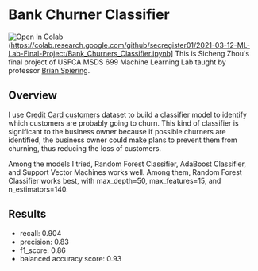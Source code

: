 # Bank Churner Classifier
![Open In Colab](https://colab.research.google.com/assets/colab-badge.svg)(https://colab.research.google.com/github/secregister01/2021-03-12-ML-Lab-Final-Project/Bank_Churners_Classifier.ipynb]
This is Sicheng Zhou's final project of USFCA MSDS 699 Machine Learning Lab taught by professor [Brian Spiering](https://www.linkedin.com/in/brianspiering/).

## Overview
I use [Credit Card customers](https://www.kaggle.com/sakshigoyal7/credit-card-customers) dataset to build a classifier model to identify which customers are probably going to churn. This kind of classifier is significant to the business owner because if possible churners are identified, the business owner could make plans to prevent them from churning, thus reducing the loss of customers.

Among the models I tried, Random Forest Classifier, AdaBoost Classifier, and Support Vector Machines works well. Among them, Random Forest Classifier works best, with max_depth=50, max_features=15, and n_estimators=140.

## Results
- recall: 0.904
- precision: 0.83
- f1_score: 0.86
- balanced accuracy score: 0.93